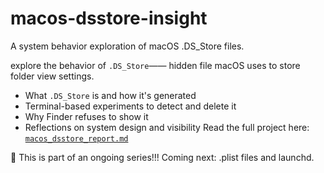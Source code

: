 # macos-dsstore-insight
A system behavior exploration of macOS .DS_Store files.

explore the behavior of `.DS_Store`—— hidden file macOS uses to store folder view settings.  
- What `.DS_Store` is and how it's generated
- Terminal-based experiments to detect and delete it
- Why Finder refuses to show it
- Reflections on system design and visibility
Read the full project here: [`macos_dsstore_report.md`](./macos_dsstore_report.md)

📌 This is part of an ongoing series!!!  Coming next: .plist files and launchd.
